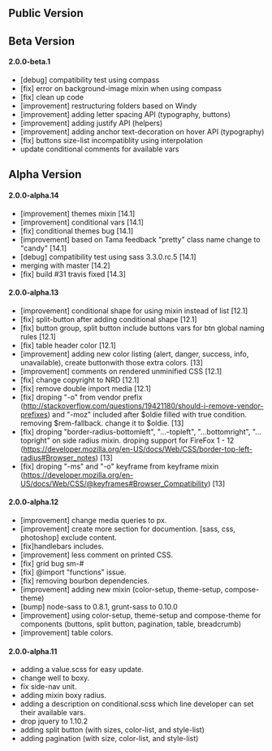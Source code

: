 ## Public Version



## Beta Version

#### 2.0.0-beta.1
- [debug] compatibility test using compass
- [fix] error on background-image mixin when using compass
- [fix] clean up code
- [improvement] restructuring folders based on Windy
- [improvement] adding letter spacing API (typography, buttons)
- [improvement] adding justify API (helpers)
- [improvement] adding anchor text-decoration on hover API (typography)
- [fix] buttons size-list incompatiblity using interpolation
- update conditional comments for available vars


## Alpha Version

#### 2.0.0-alpha.14
- [improvement] themes mixin [14.1]
- [improvement] conditional vars [14.1]
- [fix] conditional themes bug [14.1]
- [improvement] based on Tama feedback "pretty" class name change to "candy" [14.1]
- [debug] compatibility test using sass 3.3.0.rc.5 [14.1]
- merging with master [14.2]
- [fix] build #31 travis fixed [14.3]

#### 2.0.0-alpha.13
- [improvement] conditional shape for using mixin instead of list [12.1]
- [fix] split-button after adding conditional shape [12.1]
- [fix] button group, split button include buttons vars for btn global naming rules [12.1]
- [fix] table header color [12.1]
- [improvement] adding new color listing (alert, danger, success, info, unavailable), create buttonwith those extra colors. [13]
- [improvement] comments on rendered unminified CSS [12.1]
- [fix] change copyright to NRD [12.1]
- [fix] remove double import media [12.1]
- [fix] droping "-o" from vendor prefix (http://stackoverflow.com/questions/19421180/should-i-remove-vendor-prefixes) and "-moz" included after $oldie filled with true condition. removing $rem-fallback. change it to $oldie. [13]
- [fix] droping "border-radius-bottomleft", "...-topleft", "...bottomright", "…topright" on side radius mixin. droping support for FireFox 1 - 12 (https://developer.mozilla.org/en-US/docs/Web/CSS/border-top-left-radius#Browser_notes) [13]
- [fix] droping "-ms" and "-o" keyframe from keyframe mixin (https://developer.mozilla.org/en-US/docs/Web/CSS/@keyframes#Browser_Compatibility) [13]

#### 2.0.0-alpha.12
- [improvement] change media queries to px.
- [improvement] create more section for documention. [sass, css, photoshop] exclude content.
- [fix]handlebars includes.
- [improvement] less comment on printed CSS.
- [fix] grid bug sm-#
- [fix] @import "functions" issue.
- [fix] removing bourbon dependencies.
- [improvement] adding new mixin (color-setup, theme-setup, compose-theme)
- [bump] node-sass to 0.8.1, grunt-sass to 0.10.0
- [improvement] using color-setup, theme-setup and compose-theme for components (buttons, split button, pagination, table, breadcrumb)
- [improvement] table colors.

#### 2.0.0-alpha.11
- adding a value.scss for easy update.
- change well to boxy.
- fix side-nav unit.
- adding mixin boxy radius.
- adding a description on conditional.scss which line developer can set their available vars.
- drop jquery to 1.10.2
- adding split button (with sizes, color-list, and style-list)
- adding pagination (with size, color-list, and style-list)